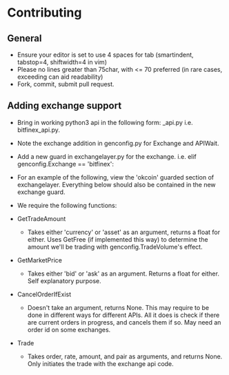 # Contributing

## General
- Ensure your editor is set to use 4 spaces for tab (smartindent, tabstop=4, shiftwidth=4 in vim)
- Please no lines greater than 75char, with <= 70 preferred (in rare cases, exceeding can aid readability)
- Fork, commit, submit pull request.

## Adding exchange support
- Bring in working python3 api in the following form: <exchange>_api.py i.e. bitfinex_api.py.
- Note the exchange addition in genconfig.py for Exchange and APIWait.
- Add a new guard in exchangelayer.py for the exchange. i.e. elif genconfig.Exchange == 'bitfinex':
- For an example of the following, view the 'okcoin' guarded section of exchangelayer. Everything below should also be contained in the new exchange guard.

- We require the following functions:
- GetTradeAmount
    - Takes either 'currency' or 'asset' as an argument, returns a float for either. Uses GetFree (if implemented this way) to determine the amount we'll be trading with genconfig.TradeVolume's effect.
- GetMarketPrice
    - Takes either 'bid' or 'ask' as an argument. Returns a float for either. Self explanatory purpose.
- CancelOrderIfExist
    - Doesn't take an argument, returns None. This may require to be done in different ways for different APIs. All it does is check if there are current orders in progress, and cancels them if so. May need an order id on some exchanges.
- Trade
    - Takes order, rate, amount, and pair as arguments, and returns None. Only initiates the trade with the exchange api code.
